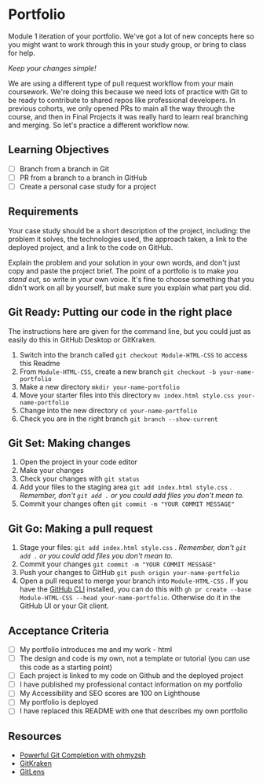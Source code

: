 # Portfolio

Module 1 iteration of your portfolio. We've got a lot of new concepts here so you might want to work through this in your study group, or bring to class for help.

_Keep your changes simple!_

We are using a different type of pull request workflow from your main coursework. We're doing this because we need lots of practice with Git to be ready to contribute to shared repos like professional developers. In previous cohorts, we only opened PRs to main all the way through the course, and then in Final Projects it was really hard to learn real branching and merging. So let's practice a different workflow now.

## Learning Objectives

- [ ] Branch from a branch in Git
- [ ] PR from a branch to a branch in GitHub
- [ ] Create a personal case study for a project

## Requirements

Your case study should be a short description of the project, including: the problem it solves, the technologies used, the approach taken, a link to the deployed project, and a link to the code on GitHub.

Explain the problem and your solution in your own words, and don't just copy and paste the project brief. The point of a portfolio is to make _you stand out_, so write in your own voice. It's fine to choose something that you didn't work on all by yourself, but make sure you explain what part you did.

## Git Ready: Putting our code in the right place

The instructions here are given for the command line, but you could just as easily do this in GitHub Desktop or GitKraken.

1. Switch into the branch called `git checkout Module-HTML-CSS` to access this Readme
1. From `Module-HTML-CSS`, create a new branch `git checkout -b your-name-portfolio`
1. Make a new directory `mkdir your-name-portfolio`
1. Move your starter files into this directory `mv index.html style.css your-name-portfolio`
1. Change into the new directory `cd your-name-portfolio`
1. Check you are in the right branch `git branch --show-current`

## Git Set: Making changes

1. Open the project in your code editor
1. Make your changes
1. Check your changes with `git status`
1. Add your files to the staging area `git add index.html style.css` . _Remember, don't `git add .` or you could add files you don't mean to._
1. Commit your changes often `git commit -m "YOUR COMMIT MESSAGE"`

## Git Go: Making a pull request

1. Stage your files: `git add index.html style.css` . _Remember, don't `git add .` or you could add files you don't mean to._
1. Commit your changes `git commit -m "YOUR COMMIT MESSAGE"`
1. Push your changes to GitHub `git push origin your-name-portfolio`
1. Open a pull request to merge your branch into `Module-HTML-CSS` . If you have the [GitHub CLI](https://cli.github.com/manual/gh_pr_create) installed, you can do this with `gh pr create --base Module-HTML-CSS --head your-name-portfolio`. Otherwise do it in the GitHub UI or your Git client.

## Acceptance Criteria

- [ ] My portfolio introduces me and my work - html
- [ ] The design and code is my own, not a template or tutorial (you can use this code as a starting point)
- [ ] Each project is linked to my code on Github and the deployed project
- [ ] I have published my professional contact information on my portfolio
- [ ] My Accessibility and SEO scores are 100 on Lighthouse
- [ ] My portfolio is deployed
- [ ] I have replaced this README with one that describes my own portfolio

## Resources

- [Powerful Git Completion with ohmyzsh](https://github.com/ohmyzsh/ohmyzsh)
- [GitKraken](https://www.gitkraken.com/)
- [GitLens](https://marketplace.visualstudio.com/items?itemName=eamodio.gitlens/)
